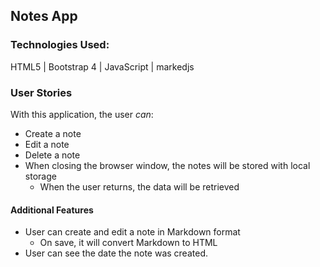 ## Notes App

### Technologies Used:

HTML5 | Bootstrap 4 | JavaScript | markedjs

### User Stories

With this application, the user _can_:

* Create a note
* Edit a note
* Delete a note
* When closing the browser window, the notes will be stored with local storage
  * When the user returns, the data will be retrieved

#### Additional Features

* User can create and edit a note in Markdown format
  * On save, it will convert Markdown to HTML
* User can see the date the note was created.



